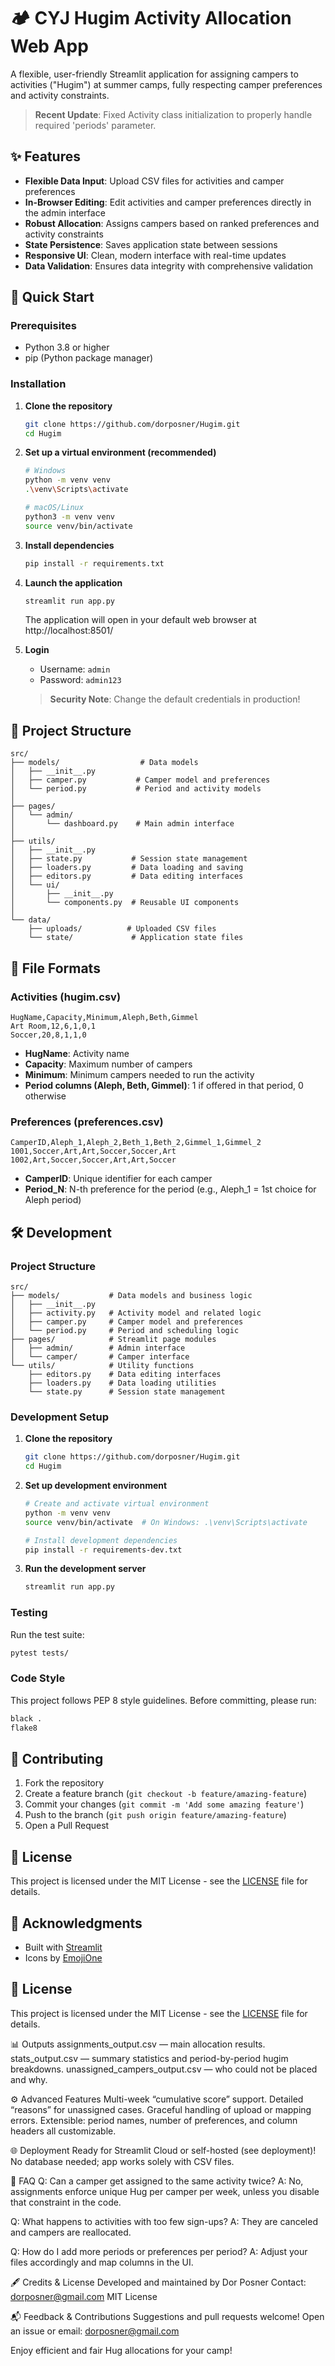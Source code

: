 # 🏕️ CYJ Hugim Activity Allocation Web App

A flexible, user-friendly Streamlit application for assigning campers to activities ("Hugim") at summer camps, fully respecting camper preferences and activity constraints.

> **Recent Update**: Fixed Activity class initialization to properly handle required 'periods' parameter.

## ✨ Features

- **Flexible Data Input**: Upload CSV files for activities and camper preferences
- **In-Browser Editing**: Edit activities and camper preferences directly in the admin interface
- **Robust Allocation**: Assigns campers based on ranked preferences and activity constraints
- **State Persistence**: Saves application state between sessions
- **Responsive UI**: Clean, modern interface with real-time updates
- **Data Validation**: Ensures data integrity with comprehensive validation

## 🚀 Quick Start

### Prerequisites
- Python 3.8 or higher
- pip (Python package manager)

### Installation

1. **Clone the repository**
   ```bash
   git clone https://github.com/dorposner/Hugim.git
   cd Hugim
   ```

2. **Set up a virtual environment (recommended)**
   ```bash
   # Windows
   python -m venv venv
   .\venv\Scripts\activate
   
   # macOS/Linux
   python3 -m venv venv
   source venv/bin/activate
   ```

3. **Install dependencies**
   ```bash
   pip install -r requirements.txt
   ```

4. **Launch the application**
   ```bash
   streamlit run app.py
   ```
   The application will open in your default web browser at http://localhost:8501/

5. **Login**
   - Username: `admin`
   - Password: `admin123`

   > **Security Note**: Change the default credentials in production!

## 📁 Project Structure

```
src/
├── models/                  # Data models
│   ├── __init__.py
│   ├── camper.py           # Camper model and preferences
│   └── period.py           # Period and activity models
│
├── pages/
│   └── admin/
│       └── dashboard.py    # Main admin interface
│
├── utils/
│   ├── __init__.py
│   ├── state.py           # Session state management
│   ├── loaders.py         # Data loading and saving
│   ├── editors.py         # Data editing interfaces
│   └── ui/
│       ├── __init__.py
│       └── components.py  # Reusable UI components
│
└── data/
    ├── uploads/          # Uploaded CSV files
    └── state/             # Application state files
```

## 📝 File Formats

### Activities (hugim.csv)
```csv
HugName,Capacity,Minimum,Aleph,Beth,Gimmel
Art Room,12,6,1,0,1
Soccer,20,8,1,1,0
```
- **HugName**: Activity name
- **Capacity**: Maximum number of campers
- **Minimum**: Minimum campers needed to run the activity
- **Period columns (Aleph, Beth, Gimmel)**: 1 if offered in that period, 0 otherwise

### Preferences (preferences.csv)
```csv
CamperID,Aleph_1,Aleph_2,Beth_1,Beth_2,Gimmel_1,Gimmel_2
1001,Soccer,Art,Art,Soccer,Soccer,Art
1002,Art,Soccer,Soccer,Art,Art,Soccer
```
- **CamperID**: Unique identifier for each camper
- **Period_N**: N-th preference for the period (e.g., Aleph_1 = 1st choice for Aleph period)

## 🛠️ Development

### Project Structure

```
src/
├── models/           # Data models and business logic
│   ├── __init__.py
│   ├── activity.py   # Activity model and related logic
│   ├── camper.py     # Camper model and preferences
│   └── period.py     # Period and scheduling logic
├── pages/            # Streamlit page modules
│   ├── admin/        # Admin interface
│   └── camper/       # Camper interface
└── utils/            # Utility functions
    ├── editors.py    # Data editing interfaces
    ├── loaders.py    # Data loading utilities
    └── state.py      # Session state management
```

### Development Setup

1. **Clone the repository**
   ```bash
   git clone https://github.com/dorposner/Hugim.git
   cd Hugim
   ```

2. **Set up development environment**
   ```bash
   # Create and activate virtual environment
   python -m venv venv
   source venv/bin/activate  # On Windows: .\venv\Scripts\activate
   
   # Install development dependencies
   pip install -r requirements-dev.txt
   ```

3. **Run the development server**
   ```bash
   streamlit run app.py
   ```

### Testing

Run the test suite:
```bash
pytest tests/
```

### Code Style

This project follows PEP 8 style guidelines. Before committing, please run:
```bash
black .
flake8
```

## 🤝 Contributing

1. Fork the repository
2. Create a feature branch (`git checkout -b feature/amazing-feature`)
3. Commit your changes (`git commit -m 'Add some amazing feature'`)
4. Push to the branch (`git push origin feature/amazing-feature`)
5. Open a Pull Request

## 📄 License

This project is licensed under the MIT License - see the [LICENSE](LICENSE) file for details.

## 🙏 Acknowledgments

- Built with [Streamlit](https://streamlit.io/)
- Icons by [EmojiOne](https://www.joypixels.com/)

## 📄 License

This project is licensed under the MIT License - see the [LICENSE](LICENSE) file for details.

📊 Outputs
assignments_output.csv — main allocation results.
stats_output.csv — summary statistics and period-by-period hugim breakdowns.
unassigned_campers_output.csv — who could not be placed and why.

⚙️ Advanced Features
Multi-week “cumulative score” support.
Detailed “reasons” for unassigned cases.
Graceful handling of upload or mapping errors.
Extensible: period names, number of preferences, and column headers all customizable.

🌐 Deployment
Ready for Streamlit Cloud or self-hosted (see deployment)!
No database needed; app works solely with CSV files.

🙋 FAQ
Q: Can a camper get assigned to the same activity twice?
A: No, assignments enforce unique Hug per camper per week, unless you disable that constraint in the code.

Q: What happens to activities with too few sign-ups?
A: They are canceled and campers are reallocated.

Q: How do I add more periods or preferences per period?
A: Adjust your files accordingly and map columns in the UI.

🖋️ Credits & License
Developed and maintained by Dor Posner
Contact: dorposner@gmail.com
MIT License

📬 Feedback & Contributions
Suggestions and pull requests welcome!
Open an issue or email: dorposner@gmail.com

Enjoy efficient and fair Hug allocations for your camp!
